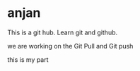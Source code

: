 # anjan
This is a git hub. Learn git and github.

we are working on the Git Pull and Git push

this is my part

